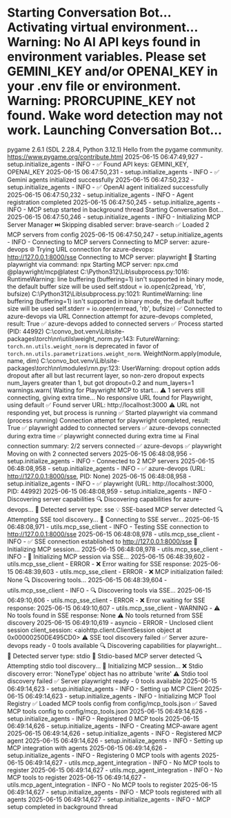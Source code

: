 Starting Conversation Bot...
Activating virtual environment...
Warning: No AI API keys found in environment variables.
Please set GEMINI_KEY and/or OPENAI_KEY in your .env file or environment.
Warning: PRORCUPINE_KEY not found. Wake word detection may not work.
Launching Conversation Bot...
==================================================
pygame 2.6.1 (SDL 2.28.4, Python 3.12.1)
Hello from the pygame community. https://www.pygame.org/contribute.html
2025-06-15 06:47:49,927 - setup.initialize_agents - INFO - ✅ Found API keys: GEMINI_KEY, OPENAI_KEY
2025-06-15 06:47:50,231 - setup.initialize_agents - INFO - ✅ Gemini agents initialized successfully
2025-06-15 06:47:50,232 - setup.initialize_agents - INFO - ✅ OpenAI agent initialized successfully
2025-06-15 06:47:50,232 - setup.initialize_agents - INFO - Agent registration completed
2025-06-15 06:47:50,245 - setup.initialize_agents - INFO - MCP setup started in background thread
Starting Conversation Bot...
2025-06-15 06:47:50,246 - setup.initialize_agents - INFO - Initializing MCP Server Manager
⏭️ Skipping disabled server: brave-search
✅ Loaded 2 MCP servers from config
2025-06-15 06:47:50,247 - setup.initialize_agents - INFO - Connecting to MCP servers
Connecting to MCP server: azure-devops
🌐 Trying URL connection for azure-devops: http://127.0.0.1:8000/sse
Connecting to MCP server: playwright
🚀 Starting playwright via command: npx
Starting MCP server: npx.cmd @playwright/mcp@latest
C:\Python312\Lib\subprocess.py:1016: RuntimeWarning: line buffering (buffering=1) isn't supported in binary mode, the default buffer size will be used
  self.stdout = io.open(c2pread, 'rb', bufsize)
C:\Python312\Lib\subprocess.py:1021: RuntimeWarning: line buffering (buffering=1) isn't supported in binary mode, the default buffer size will be used
  self.stderr = io.open(errread, 'rb', bufsize)
✅ Connected to azure-devops via URL
Connection attempt for azure-devops completed, result: True
✅ azure-devops added to connected servers
  ✅ Process started (PID: 44992)
C:\convo_bot\.venv\Lib\site-packages\torch\nn\utils\weight_norm.py:143: FutureWarning: `torch.nn.utils.weight_norm` is deprecated in favor of `torch.nn.utils.parametrizations.weight_norm`.
  WeightNorm.apply(module, name, dim)
C:\convo_bot\.venv\Lib\site-packages\torch\nn\modules\rnn.py:123: UserWarning: dropout option adds dropout after all but last recurrent layer, so non-zero dropout expects num_layers greater than 1, but got dropout=0.2 and num_layers=1
  warnings.warn(
  Waiting for Playwright MCP to start...
⚠️ 1 servers still connecting, giving extra time...
  No responsive URL found for Playwright, using default
✅ Found server URL: http://localhost:3000
⚠️ URL not responding yet, but process is running
✅ Started playwright via command (process running)
Connection attempt for playwright completed, result: True
✅ playwright added to connected servers
✅ azure-devops connected during extra time
✅ playwright connected during extra time
📊 Final connection summary: 2/2 servers connected
  ✅ azure-devops
  ✅ playwright
Moving on with 2 connected servers
2025-06-15 06:48:08,956 - setup.initialize_agents - INFO - Connected to 2 MCP servers
2025-06-15 06:48:08,958 - setup.initialize_agents - INFO -   ✅ azure-devops (URL: http://127.0.0.1:8000/sse, PID: None)
2025-06-15 06:48:08,958 - setup.initialize_agents - INFO -   ✅ playwright (URL: http://localhost:3000, PID: 44992)
2025-06-15 06:48:08,959 - setup.initialize_agents - INFO - Discovering server capabilities
🔍 Discovering capabilities for azure-devops...
  📡 Detected server type: sse
  💡 SSE-based MCP server detected
    🔍 Attempting SSE tool discovery...
    📡 Connecting to SSE server...
2025-06-15 06:48:08,971 - utils.mcp_sse_client - INFO - Testing SSE connection to http://127.0.0.1:8000/sse
2025-06-15 06:48:08,978 - utils.mcp_sse_client - INFO - ✅ SSE connection established to http://127.0.0.1:8000/sse
    🔧 Initializing MCP session...
2025-06-15 06:48:08,978 - utils.mcp_sse_client - INFO - 🔧 Initializing MCP session via SSE...
2025-06-15 06:48:39,602 - utils.mcp_sse_client - ERROR - ❌ Error waiting for SSE response:
2025-06-15 06:48:39,603 - utils.mcp_sse_client - ERROR - ❌ MCP initialization failed: None
    🔍 Discovering tools...
2025-06-15 06:48:39,604 - utils.mcp_sse_client - INFO - 🔍 Discovering tools via SSE...
2025-06-15 06:49:10,606 - utils.mcp_sse_client - ERROR - ❌ Error waiting for SSE response:
2025-06-15 06:49:10,607 - utils.mcp_sse_client - WARNING - ⚠️ No tools found in SSE response: None
    ⚠️ No tools returned from SSE discovery
2025-06-15 06:49:10,619 - asyncio - ERROR - Unclosed client session
client_session: <aiohttp.client.ClientSession object at 0x00000250DE495CD0>
  ⚠️ SSE tool discovery failed
✅ Server azure-devops ready - 0 tools available
🔍 Discovering capabilities for playwright...
  📡 Detected server type: stdio
  💬 Stdio-based MCP server detected
    🔍 Attempting stdio tool discovery...
    🔧 Initializing MCP session...
    ❌ Stdio discovery error: 'NoneType' object has no attribute 'write'
  ⚠️ Stdio tool discovery failed
✅ Server playwright ready - 0 tools available
2025-06-15 06:49:14,623 - setup.initialize_agents - INFO - Setting up MCP Client
2025-06-15 06:49:14,623 - setup.initialize_agents - INFO - Initializing MCP Tool Registry
✅ Loaded MCP tools config from config/mcp_tools.json
✅ Saved MCP tools config to config/mcp_tools.json
2025-06-15 06:49:14,626 - setup.initialize_agents - INFO - Registered 0 MCP tools
2025-06-15 06:49:14,626 - setup.initialize_agents - INFO - Creating MCP-aware agent
2025-06-15 06:49:14,626 - setup.initialize_agents - INFO - Registered MCP agent
2025-06-15 06:49:14,626 - setup.initialize_agents - INFO - Setting up MCP integration with agents
2025-06-15 06:49:14,626 - setup.initialize_agents - INFO - Registering 0 MCP tools with agents
2025-06-15 06:49:14,627 - utils.mcp_agent_integration - INFO - No MCP tools to register
2025-06-15 06:49:14,627 - utils.mcp_agent_integration - INFO - No MCP tools to register
2025-06-15 06:49:14,627 - utils.mcp_agent_integration - INFO - No MCP tools to register
2025-06-15 06:49:14,627 - setup.initialize_agents - INFO - MCP tools registered with all agents
2025-06-15 06:49:14,627 - setup.initialize_agents - INFO - MCP setup completed in background thread
